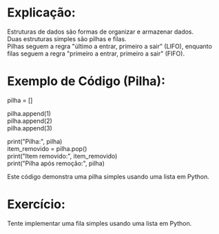 # Explicação:
Estruturas de dados são formas de organizar e armazenar dados. <br /> 
Duas estruturas simples são pilhas e filas. <br /> 
Pilhas seguem a regra "último a entrar, primeiro a sair" (LIFO), enquanto filas seguem a regra "primeiro a entrar, primeiro a sair" (FIFO).<br /> 

# Exemplo de Código (Pilha):

pilha = []<br /> 

pilha.append(1)<br /> 
pilha.append(2)<br /> 
pilha.append(3)<br /> 

print("Pilha:", pilha)<br /> 
item_removido = pilha.pop()<br /> 
print("Item removido:", item_removido)<br /> 
print("Pilha após remoção:", pilha)<br /> 

Este código demonstra uma pilha simples usando uma lista em Python.

# Exercício:
Tente implementar uma fila simples usando uma lista em Python.

